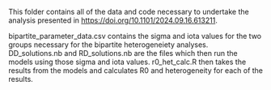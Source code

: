 This folder contains all of the data and code necessary to undertake the analysis presented in https://doi.org/10.1101/2024.09.16.613211.

bipartite_parameter_data.csv contains the sigma and iota values for the two groups necessary for the bipartite heterogeneiety analyses. DD_solutions.nb and RD_solutions.nb are the files which then run the models using those sigma and iota values. r0_het_calc.R then takes the results from the models and calculates R0 and heterogeneity for each of the results.
